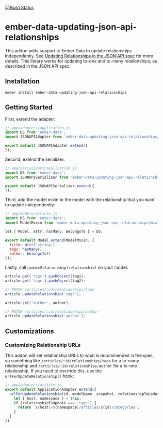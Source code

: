 [![Build Status](https://travis-ci.org/skaterdav85/ember-data-updating-json-api-relationships.svg?branch=master)](https://travis-ci.org/skaterdav85/ember-data-updating-json-api-relationships)

# ember-data-updating-json-api-relationships

This addon adds support to Ember Data to update relationships independently. See [Updating Relationships in the JSON:API spec](http://jsonapi.org/format/#crud-updating-relationships) for more details. This library works for updating to-one and to-many relationships, as described in the JSON:API spec.

## Installation

```
ember install ember-data-updating-json-api-relationships
```

## Getting Started

First, extend the adapter:

```js
// app/adapters/application.js
import DS from 'ember-data';
import JSONAPIAdapter from 'ember-data-updating-json-api-relationships/adapters/adapter';

export default JSONAPIAdapter.extend({
});
```

Second, extend the serializer:

```js
// app/serializers/application.js
import DS from 'ember-data';
import JSONAPISerializer from 'ember-data-updating-json-api-relationships/serializers/serializer';

export default JSONAPISerializer.extend({
});
```

Third, add the model mixin to the model with the relationship that you want to update independently:

```js
// app/models/article.js
import DS from 'ember-data';
import ModelMixin from 'ember-data-updating-json-api-relationships/mixins/model';

let { Model, attr, hasMany, belongsTo } = DS;

export default Model.extend(ModelMixin, {
  title: attr('string'),
  tags: hasMany(),
  author: belongsTo()
});
```

Lastly, call `updateRelationship(relationship)` on your model:

```js
article.get('tags').pushObject(tag1);
article.get('tags').pushObject(tag2);

// PATCH /articles/:id/relationships/tags
article.updateRelationship('tags');

article.set('author', author);

// PATCH /articles/:id/relationships/author
article.updateRelationship('author');
```

## Customizations

### Customizing Relationship URLs

This addon will set relationship URLs to what is recommended in the spec, so something like `/articles/:id/relationships/tags` for a to-many relationship and `/articles/:id/relationships/author` for a to-one relationship. If you need to override this, use the `urlForUpdateRelationship()` hook:

```js
// app/adapters/article.js
export default ApplicationAdapter.extend({
  urlForUpdateRelationship(id, modelName, snapshot, relationshipToUpdate) {
    let { host, namespace } = this;
    if (relationshipToUpdate === 'tags') {
      return `${host}/${namespace}/articles/${id}/categories`;
    }
  }
})
```
